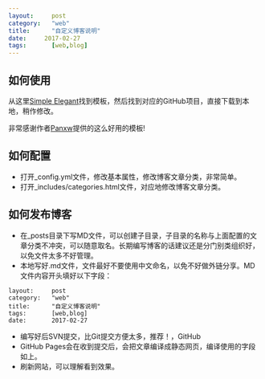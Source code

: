 ```yaml
---
layout: 	post
category:	"web"
title:		"自定义博客说明"
date:     2017-02-27
tags:		[web,blog]
---
```

## 如何使用
从这里[Simple Elegant](http://jekyllthemes.org/themes/simple-elegant/)找到模板，然后找到对应的GitHub项目，直接下载到本地，稍作修改。

非常感谢作者[Panxw](https://www.panxw.com/)提供的这么好用的模板!


## 如何配置
- 打开_config.yml文件，修改基本属性，修改博客文章分类，非常简单。
- 打开_includes/categories.html文件，对应地修改博客文章分类。

## 如何发布博客
- 在_posts目录下写MD文件，可以创建子目录，子目录的名称与上面配置的文章分类不冲突，可以随意取名。长期编写博客的话建议还是分门别类组织好，以免文件太多不好管理。
- 本地写好.md文件，文件最好不要使用中文命名，以免不好做外链分享。MD文件内容开头填好以下字段：
```
layout: 	post
category:	"web"
title:		"自定义博客说明"
tags:		[web,blog]
date:		2017-02-27
```
- 编写好后SVN提交，比Git提交方便太多，推荐！，GitHub
- GitHub Pages会在收到提交后，会把文章编译成静态网页，编译使用的字段如上。
- 刷新网站，可以理解看到效果。